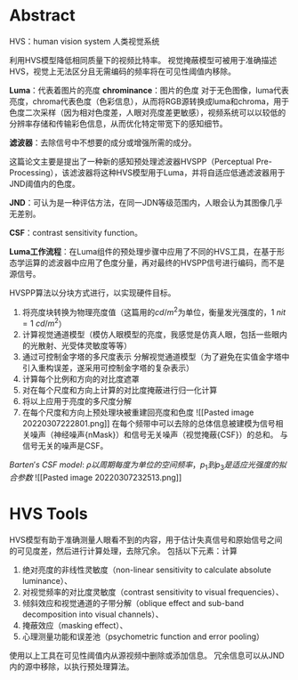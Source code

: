 # Abstract
HVS：human vision system
人类视觉系统

利用HVS模型降低相同质量下的视频比特率。
视觉掩蔽模型可被用于准确描述HVS，视觉上无法区分且无需编码的频率将在可见性阈值内移除。

**Luma**：代表着图片的亮度
**chrominance**：图片的色度
对于无色图像，luma代表亮度，chroma代表色度（色彩信息），从而将RGB源转换成luma和chroma，用于色度二次采样（因为相对色度差，人眼对亮度差更敏感），视频系统可以以较低的分辨率存储和传输彩色信息，从而优化特定带宽下的感知细节。

**滤波器**：去除信号中不想要的成分或增强所需的成分。

这篇论文主要是提出了一种新的感知预处理滤波器HVSPP（Perceptual Pre-Processing），该滤波器将这种HVS模型用于Luma，并将自适应低通滤波器用于JND阈值内的色度。

**JND**：可认为是一种评估方法，在同一JDN等级范围内，人眼会认为其图像几乎无差别。

**CSF**：contrast sensitivity function。

**Luma工作流程**：在Luma组件的预处理步骤中应用了不同的HVS工具，在基于形态学运算的滤波器中应用了色度分量，再对最终的HVSPP信号进行编码，而不是源信号。

HVSPP算法以分块方式进行，以实现硬件目标。
1. 将亮度块转换为物理亮度值（这篇用的${cd/m^2}$为单位，衡量发光强度的，$1\ nit=1\ cd/m^2$）
2. 计算视觉通道模型（模仿人眼模型的亮度，我感觉是仿真人眼，包括一些眼内的光散射、光受体灵敏度等等）
3. 通过可控制金字塔的多尺度表示 分解视觉通道模型（为了避免在实值金字塔中引入重构误差，遂采用可控制金字塔的复杂表示）
4. 计算每个比例和方向的对比度遮罩
5. 对在每个尺度和方向上计算的对比度掩蔽进行归一化计算
6. 将以上应用于亮度的多尺度分解
7. 在每个尺度和方向上预处理块被重建回亮度和色度
![[Pasted image 20220307222801.png]]
在每个频带中可以去除的总体信息被建模为信号相关噪声（神经噪声{nMask}）和信号无关噪声（视觉掩蔽{CSF}）的总和。
与信号无关的噪声是CSF。

${Barten's\ CSF\ model:\ \rho 以周期每度为单位的空间频率，p_1到p_3是适应光强度的拟合参数}$
![[Pasted image 20220307232513.png]]

# HVS Tools
HVS模型有助于准确测量人眼看不到的内容，用于估计失真信号和原始信号之间的可见度差，然后进行计算处理，去除冗余。
包括以下元素：计算
1. 绝对亮度的非线性灵敏度（non-linear sensitivity to calculate absolute luminance）、
2. 对视觉频率的对比度灵敏度（contrast sensitivity to visual frequencies）、
3. 倾斜效应和视觉通道的子带分解（oblique effect and sub-band decomposition into visual channels）、
4. 掩蔽效应（masking effect）、
5. 心理测量功能和误差池（psychometric function and error pooling）

使用以上工具在可见性阈值内从源视频中删除或添加信息。
冗余信息可以从JND内的源中移除，以执行预处理算法。

